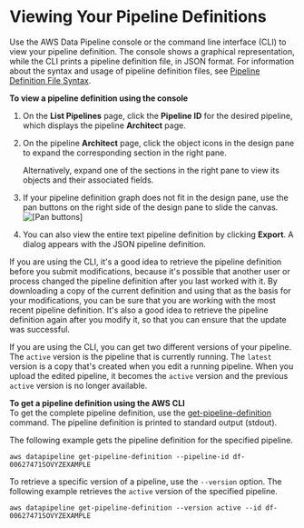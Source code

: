 # Viewing Your Pipeline Definitions<a name="dp-view-definition"></a>

Use the AWS Data Pipeline console or the command line interface \(CLI\) to view your pipeline definition\. The console shows a graphical representation, while the CLI prints a pipeline definition file, in JSON format\. For information about the syntax and usage of pipeline definition files, see [Pipeline Definition File Syntax](dp-writing-pipeline-definition.md)\.

**To view a pipeline definition using the console**

1. On the **List Pipelines** page, click the **Pipeline ID** for the desired pipeline, which displays the pipeline **Architect** page\.

1. On the pipeline **Architect** page, click the object icons in the design pane to expand the corresponding section in the right pane\.

   Alternatively, expand one of the sections in the right pane to view its objects and their associated fields\.

1. If your pipeline definition graph does not fit in the design pane, use the pan buttons on the right side of the design pane to slide the canvas\.  
![\[Pan buttons\]](http://docs.aws.amazon.com/datapipeline/latest/DeveloperGuide/images/dp-pan-buttons.png)

1. You can also view the entire text pipeline definition by clicking **Export**\. A dialog appears with the JSON pipeline definition\. 

If you are using the CLI, it's a good idea to retrieve the pipeline definition before you submit modifications, because it's possible that another user or process changed the pipeline definition after you last worked with it\. By downloading a copy of the current definition and using that as the basis for your modifications, you can be sure that you are working with the most recent pipeline definition\. It's also a good idea to retrieve the pipeline definition again after you modify it, so that you can ensure that the update was successful\.

If you are using the CLI, you can get two different versions of your pipeline\. The `active` version is the pipeline that is currently running\. The `latest` version is a copy that's created when you edit a running pipeline\. When you upload the edited pipeline, it becomes the `active` version and the previous `active` version is no longer available\.

**To get a pipeline definition using the AWS CLI**  
To get the complete pipeline definition, use the [get\-pipeline\-definition](http://docs.aws.amazon.com/cli/latest/reference/datapipeline/get-pipeline-definition.html) command\. The pipeline definition is printed to standard output \(stdout\)\.

The following example gets the pipeline definition for the specified pipeline\.

```
aws datapipeline get-pipeline-definition --pipeline-id df-00627471SOVYZEXAMPLE
```

To retrieve a specific version of a pipeline, use the `--version` option\. The following example retrieves the `active` version of the specified pipeline\.

```
aws datapipeline get-pipeline-definition --version active --id df-00627471SOVYZEXAMPLE
```